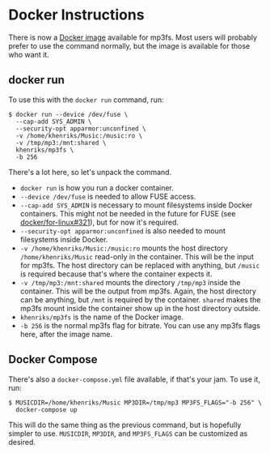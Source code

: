 # Docker Instructions

There is now a [Docker image](https://hub.docker.com/r/khenriks/mp3fs)
available for mp3fs. Most users will probably prefer to use the command
normally, but the image is available for those who want it.

## docker run

To use this with the `docker run` command, run:

``` console
$ docker run --device /dev/fuse \
  --cap-add SYS_ADMIN \
  --security-opt apparmor:unconfined \
  -v /home/khenriks/Music:/music:ro \
  -v /tmp/mp3:/mnt:shared \
  khenriks/mp3fs \
  -b 256
```

There's a lot here, so let's unpack the command.

- `docker run` is how you run a docker container.
- `--device /dev/fuse` is needed to allow FUSE access.
- `--cap-add SYS_ADMIN` is necessary to mount filesystems inside Docker
  containers. This might not be needed in the future for FUSE (see
  [docker/for-linux#321](https://github.com/docker/for-linux/issues/321)), but
  for now it's required.
- `--security-opt apparmor:unconfined` is also needed to mount filesystems
  inside Docker.
- `-v /home/khenriks/Music:/music:ro` mounts the host directory
  `/home/khenriks/Music` read-only in the container. This will be the input for
  mp3fs. The host directory can be replaced with anything, but `/music` is
  required because that's where the container expects it.
- `-v /tmp/mp3:/mnt:shared` mounts the directory `/tmp/mp3` inside the
  container. This will be the output from mp3fs. Again, the host directory can
  be anything, but `/mnt` is required by the container. `shared` makes the
  mp3fs mount inside the container show up in the host directory outside.
- `khenriks/mp3fs` is the name of the Docker image.
- `-b 256` is the normal mp3fs flag for bitrate. You can use any mp3fs flags
  here, after the image name.

## Docker Compose

There's also a `docker-compose.yml` file available, if that's your jam. To use
it, run:

``` console
$ MUSICDIR=/home/khenriks/Music MP3DIR=/tmp/mp3 MP3FS_FLAGS="-b 256" \
  docker-compose up
```

This will do the same thing as the previous command, but is hopefully simpler
to use. `MUSICDIR`, `MP3DIR`, and `MP3FS_FLAGS` can be customized as desired.
